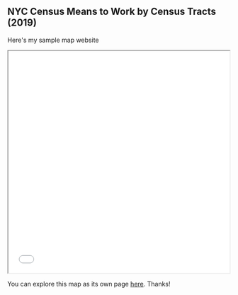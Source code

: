## NYC Census Means to Work by Census Tracts (2019)

Here's my sample map website

<iframe src="prateeksha.html" height="500" width="500"></iframe> 

You can explore this map as its own page [here](prateeksha.html). Thanks!
